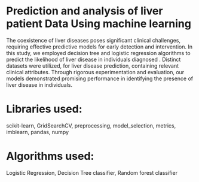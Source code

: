 # Prediction and analysis of liver patient Data Using machine learning

The coexistence of liver diseases poses significant clinical challenges, requiring effective predictive models for early detection and intervention. In this study, we employed decision tree and logistic regression algorithms to predict the likelihood of liver disease in individuals diagnosed . Distinct datasets were utilized, for liver disease prediction, containing relevant clinical attributes. Through rigorous experimentation and evaluation, our models demonstrated promising performance in identifying the presence of liver disease in individuals.

# Libraries used:

scikit-learn,
GridSearchCV,
preprocessing,
model_selection,
metrics,
imblearn,
pandas,
numpy

# Algorithms used:

Logistic Regression,
Decision Tree classifier,
Random forest classifier
